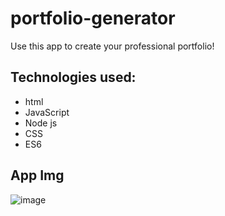 # portfolio-generator
Use this app to create your professional portfolio!

## Technologies used:

- html
- JavaScript
- Node js
- CSS
- ES6

## App Img
![image](https://user-images.githubusercontent.com/64149102/177049417-c01a7b29-12a4-4b43-8fb4-a4dea2832eb3.png)
